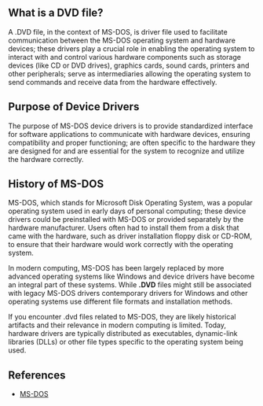 ## What is a DVD file?

A .DVD file, in the context of MS-DOS, is driver file used to facilitate communication between the MS-DOS operating system and hardware devices; these drivers play a crucial role in enabling the operating system to interact with and control various hardware components such as storage devices (like CD or DVD drives), graphics cards, sound cards, printers and other peripherals; serve as intermediaries allowing the operating system to send commands and receive data from the hardware effectively.

## Purpose of Device Drivers

The purpose of MS-DOS device drivers is to provide standardized interface for software applications to communicate with hardware devices, ensuring compatibility and proper functioning; are often specific to the hardware they are designed for and are essential for the system to recognize and utilize the hardware correctly.

## History of MS-DOS

MS-DOS, which stands for Microsoft Disk Operating System, was a popular operating system used in early days of personal computing; these device drivers could be preinstalled with MS-DOS or provided separately by the hardware manufacturer. Users often had to install them from a disk that came with the hardware, such as driver installation floppy disk or CD-ROM, to ensure that their hardware would work correctly with the operating system.

In modern computing, MS-DOS has been largely replaced by more advanced operating systems like Windows and device drivers have become an integral part of these systems. While **.DVD** files might still be associated with legacy MS-DOS drivers contemporary drivers for Windows and other operating systems use different file formats and installation methods.

If you encounter .dvd files related to MS-DOS, they are likely historical artifacts and their relevance in modern computing is limited. Today, hardware drivers are typically distributed as executables, dynamic-link libraries (DLLs) or other file types specific to the operating system being used.

## References
* [MS-DOS](https://en.wikipedia.org/wiki/MS-DOS)
